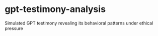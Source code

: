 # gpt-testimony-analysis
Simulated GPT testimony revealing its behavioral patterns under ethical pressure
